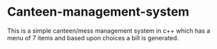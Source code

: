 # Canteen-management-system
This is a simple canteen/mess management system in c++ which has a menu of 7 items and based upon choices a bill is generated.
